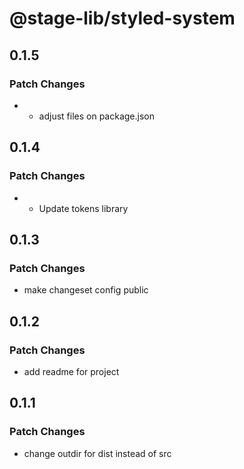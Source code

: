 # @stage-lib/styled-system

## 0.1.5

### Patch Changes

- - adjust files on package.json

## 0.1.4

### Patch Changes

- - Update tokens library

## 0.1.3

### Patch Changes

- make changeset config public

## 0.1.2

### Patch Changes

- add readme for project

## 0.1.1

### Patch Changes

- change outdir for dist instead of src
